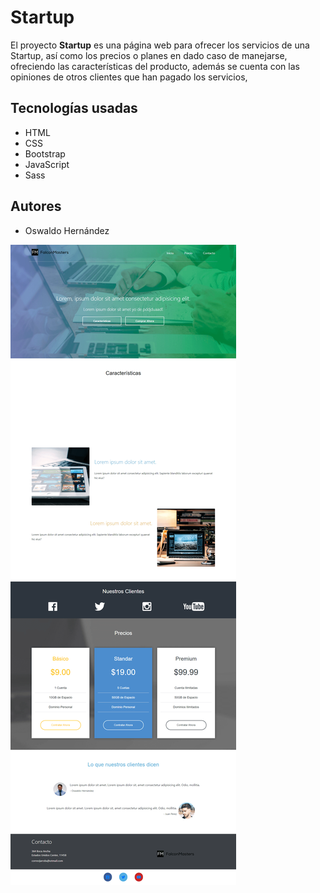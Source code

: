 ﻿# Startup

El proyecto **Startup** es una página web para ofrecer los servicios de una Startup, así como los precios o planes en dado caso de manejarse, ofreciendo las características del producto, además se cuenta con las opiniones de otros clientes que han pagado los servicios,  

## Tecnologías usadas
- HTML
- CSS
- Bootstrap
- JavaScript
- Sass


## Autores
- Oswaldo Hernández



![screenshot of gh pr status](https://github.com/V0100LNET/Startup/blob/master/img/UI-Startup.png)
